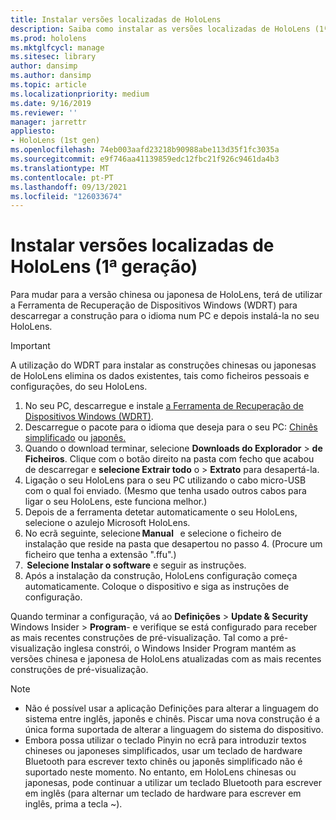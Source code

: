 ```yaml
---
title: Instalar versões localizadas de HoloLens
description: Saiba como instalar as versões localizadas de HoloLens (1ª geração), incluindo versões chinesas e japonesas.
ms.prod: hololens
ms.mktglfcycl: manage
ms.sitesec: library
author: dansimp
ms.author: dansimp
ms.topic: article
ms.localizationpriority: medium
ms.date: 9/16/2019
ms.reviewer: ''
manager: jarrettr
appliesto:
- HoloLens (1st gen)
ms.openlocfilehash: 74eb003aafd23218b90988abe113d35f1fc3035a
ms.sourcegitcommit: e9f746aa41139859edc12fbc21f926c9461da4b3
ms.translationtype: MT
ms.contentlocale: pt-PT
ms.lasthandoff: 09/13/2021
ms.locfileid: "126033674"
---
```

# <a name="install-localized-versions-of-hololens-1st-gen"></a>Instalar versões localizadas de HoloLens (1ª geração)

Para mudar para a versão chinesa ou japonesa de HoloLens, terá de utilizar a Ferramenta de Recuperação de Dispositivos Windows (WDRT) para descarregar a construção para o idioma num PC e depois instalá-la no seu HoloLens.

> [!IMPORTANT]
> A utilização do WDRT para instalar as construções chinesas ou japonesas de HoloLens elimina os dados existentes, tais como ficheiros pessoais e configurações, do seu HoloLens. 

1. No seu PC, descarregue e instale [a Ferramenta de Recuperação de Dispositivos Windows (WDRT)](https://support.microsoft.com/help/12379).
1. Descarregue o pacote para o idioma que deseja para o seu PC: [Chinês simplificado](https://aka.ms/hololensdownload-ch) ou [japonês.](https://aka.ms/hololensdownload-jp)
1. Quando o download terminar, selecione **Downloads do Explorador**  >  **de Ficheiros**. Clique com o botão direito na pasta com fecho que acabou de descarregar e **selecione Extrair todo** o  >  **Extrato** para desapertá-la.
1. Ligação o seu HoloLens para o seu PC utilizando o cabo micro-USB com o qual foi enviado. (Mesmo que tenha usado outros cabos para ligar o seu HoloLens, este funciona melhor.)
1. Depois de a ferramenta detetar automaticamente o seu HoloLens, selecione o azulejo Microsoft HoloLens.
1. No ecrã seguinte, selecione **Manual**   e selecione o ficheiro de instalação que reside na pasta que desapertou no passo 4. (Procure um ficheiro que tenha a extensão ".ffu".) 
1.  **Selecione Instalar o software** e seguir as instruções. 
1. Após a instalação da construção, HoloLens configuração começa automaticamente. Coloque o dispositivo e siga as instruções de configuração. 

Quando terminar a configuração, vá ao **Definições**  >  **Update & Security** Windows Insider  >  **Program**- e verifique se está configurado para receber as mais recentes construções de pré-visualização. Tal como a pré-visualização inglesa constrói, o Windows Insider Program mantém as versões chinesa e japonesa de HoloLens atualizadas com as mais recentes construções de pré-visualização.

> [!NOTE]
>  
> - Não é possível usar a aplicação Definições para alterar a linguagem do sistema entre inglês, japonês e chinês. Piscar uma nova construção é a única forma suportada de alterar a linguagem do sistema do dispositivo.
> - Embora possa utilizar o teclado Pinyin no ecrã para introduzir textos chineses ou japoneses simplificados, usar um teclado de hardware Bluetooth para escrever texto chinês ou japonês simplificado não é suportado neste momento.  No entanto, em HoloLens chinesas ou japonesas, pode continuar a utilizar um teclado Bluetooth para escrever em inglês (para alternar um teclado de hardware para escrever em inglês, prima a tecla ~).
